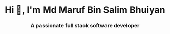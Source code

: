 <h1 align="center">Hi 👋, I'm Md Maruf Bin Salim Bhuiyan</h1>
<h3 align="center">A passionate full stack software developer</h3>
